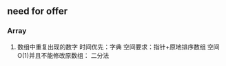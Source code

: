 ## need for offer

### Array 
1. 数组中重复出现的数字
   时间优先：字典
   空间要求：指针+原地排序数组
   空间O(1)并且不能修改原数组： 二分法
   
